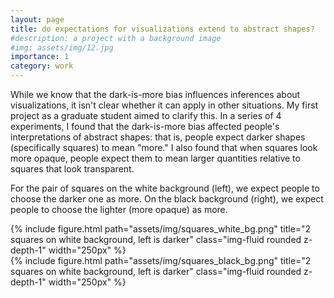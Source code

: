 ```yaml
---
layout: page
title: do expectations for visualizations extend to abstract shapes?
#description: a project with a background image
#img: assets/img/12.jpg
importance: 1
category: work
---
```


 While we know that the dark-is-more bias influences inferences about visualizations, it isn't clear whether it can apply in other situations. My first project as a graduate student aimed to clarify this. In a series of 4 experiments, I found that the dark-is-more bias affected people's interpretations of abstract shapes: that is, people expect darker shapes (specifically squares) to mean "more." I also found that when squares look more opaque, people expect them to mean larger quantities relative to squares that look transparent. 

For the pair of squares on the white background (left), we expect people to choose the darker one as more. On the black background (right), we expect people to choose the lighter (more opaque) as more.
<div class="row">
    <div class="col-sm">
        {% include figure.html path="assets/img/squares_white_bg.png" title="2 squares on white background, left is darker" class="img-fluid rounded z-depth-1" width="250px"  %}
    </div>
    <div class="col-sm">
        {% include figure.html path="assets/img/squares_black_bg.png" title="2 squares on white background, left is darker" class="img-fluid rounded z-depth-1" width="250px" %}
    </div>
</div>

